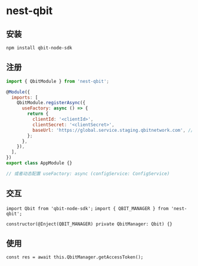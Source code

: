 # nest-qbit

## 安装

`npm install qbit-node-sdk`

## 注册

```js
import { QbitModule } from 'nest-qbit';

@Module({
  imports: [
    QbitModule.registerAsync({
      useFactory: async () => {
        return {
          clientId: '<clientId>',
          clientSecret: '<clientSecret>',
          baseUrl: 'https://global.service.staging.qbitnetwork.com', // 可选
        };
      },
    }),
  ],
})
export class AppModule {}

// 或者动态配置 useFactory: async (configService: ConfigService)
```

## 交互

`import Qbit from 'qbit-node-sdk';`
`import { QBIT_MANAGER } from 'nest-qbit';`

`constructor(@Inject(QBIT_MANAGER) private QbitManager: Qbit) {}`

## 使用

`const res = await this.QbitManager.getAccessToken();`
